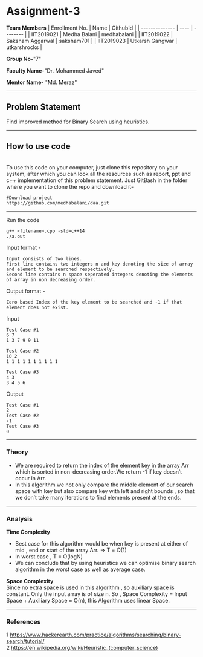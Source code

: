 # Assignment-3

**Team Members**
|   Enrollment No.  |   Name   | GithubId |
|   --------------  |   ----   | -------- |
|    IIT2019021  |   Medha Balani | medhabalani |
|    IIT2019022  |   Saksham Aggarwal | saksham701 | 
|    IIT2019023  |   Utkarsh Gangwar | utkarshrocks  |

**Group No-**"7"

**Faculty Name-**"Dr. Mohammed Javed"

**Mentor Name-** "Md. Meraz"

---
## Problem Statement
Find improved method for Binary Search using heuristics.

---
## How to use code
<br> To use this code on your computer, just clone this repository on your system, after which you can look all the resources such as report, ppt and c++ implementation of this problem statement. Just GitBash in the folder where you want to clone the repo and download it-
```
#Download project
https://github.com/medhabalani/daa.git

```

---

Run the code
```
g++ <filename>.cpp -std=c++14
./a.out
```
Input format -

```
Input consists of two lines.
First line contains two integers n and key denoting the size of array and element to be searched respectively.
Second line contains n space seperated integers denoting the elements of array in non decreasing order.

```
Output format -

```
Zero based Index of the key element to be searched and -1 if that element does not exist.
```
Input

```
Test Case #1
6 7
1 3 7 9 9 11

Test Case #2
10 2
1 1 1 1 1 1 1 1 1 1

Test Case #3
4 3
3 4 5 6 

```
Output

```
Test Case #1
2
Test Case #2
-1
Test Case #3
0

```
---


### Theory
* We are required to return the index of the element key in the array Arr which is sorted in non-decreasing order.We return -1 if key doesn’t occur in Arr.
* In this algorithm we not only compare the middle element of our search space with key but also compare key with left and right bounds , so that we don’t take many iterations to find elements present at the ends.

---

### Analysis

**Time Complexity**
<br>
* Best case for this algorithm would be when key is present at either of mid , end or start of the array Arr. => T = Ω(1)
* In worst case , T = O(logN) 
* We can conclude that by using heuristics we can optimise binary search algorithm in the worst case as well as average case.


**Space Complexity**
<br>Since no extra space is used in this algorithm , so auxiliary space is constant. Only the input array is of size n. So , Space Complexity = Input Space + Auxiliary Space = O(n), this Algorithm uses linear Space.

---

### References

1 https://www.hackerearth.com/practice/algorithms/searching/binary-search/tutorial/<br>
2 https://en.wikipedia.org/wiki/Heuristic_(computer_science)
